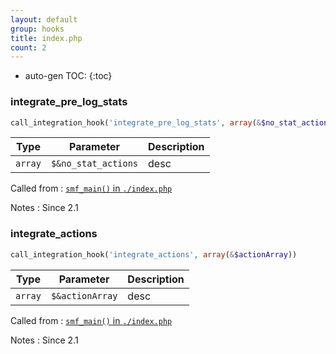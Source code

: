 ```yaml
---
layout: default
group: hooks
title: index.php
count: 2
---
```

* auto-gen TOC:
{:toc}
### integrate_pre_log_stats

```php
call_integration_hook('integrate_pre_log_stats', array(&$no_stat_actions))
```

Type|Parameter|Description
---|---|---
`array`|`$&no_stat_actions`|desc

Called from
: [`smf_main()` in `./index.php`](../docs/index.html#smf_main)

Notes
: Since 2.1

### integrate_actions

```php
call_integration_hook('integrate_actions', array(&$actionArray))
```

Type|Parameter|Description
---|---|---
`array`|`$&actionArray`|desc

Called from
: [`smf_main()` in `./index.php`](../docs/index.html#smf_main)

Notes
: Since 2.1

